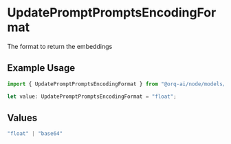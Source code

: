 # UpdatePromptPromptsEncodingFormat

The format to return the embeddings

## Example Usage

```typescript
import { UpdatePromptPromptsEncodingFormat } from "@orq-ai/node/models/operations";

let value: UpdatePromptPromptsEncodingFormat = "float";
```

## Values

```typescript
"float" | "base64"
```